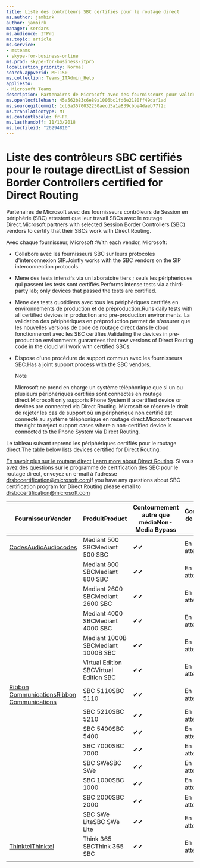 ```yaml
---
title: Liste des contrôleurs SBC certifiés pour le routage direct
ms.author: jambirk
author: jambirk
manager: serdars
ms.audience: ITPro
ms.topic: article
ms.service:
- msteams
- skype-for-business-online
ms.prod: skype-for-business-itpro
localization_priority: Normal
search.appverid: MET150
ms.collection: Teams_ITAdmin_Help
appliesto:
- Microsoft Teams
description: Partenaires de Microsoft avec des fournisseurs pour valider leurs SBCs SBC fonctionnent avec le routage Direct.
ms.openlocfilehash: 45a562b83c6e89a1006bc1fd6e2180ff49daf1ad
ms.sourcegitcommit: 1cb5a3570032250aecd5a1a839cbbe4daeb77f2c
ms.translationtype: MT
ms.contentlocale: fr-FR
ms.lasthandoff: 11/13/2018
ms.locfileid: "26294810"
---
```

# <a name="list-of-session-border-controllers-certified-for-direct-routing"></a><span data-ttu-id="b996e-103">Liste des contrôleurs SBC certifiés pour le routage direct</span><span class="sxs-lookup"><span data-stu-id="b996e-103">List of Session Border Controllers certified for Direct Routing</span></span>

<span data-ttu-id="b996e-104">Partenaires de Microsoft avec des fournisseurs contrôleurs de Session en périphérie (SBC) attestent que leur travail SBCs avec le routage Direct.</span><span class="sxs-lookup"><span data-stu-id="b996e-104">Microsoft partners with selected Session Border Controllers (SBC) vendors to certify that their SBCs work with Direct Routing.</span></span> 

<span data-ttu-id="b996e-105">Avec chaque fournisseur, Microsoft :</span><span class="sxs-lookup"><span data-stu-id="b996e-105">With each vendor, Microsoft:</span></span> 

- <span data-ttu-id="b996e-106">Collabore avec les fournisseurs SBC sur leurs protocoles d'interconnexion SIP.</span><span class="sxs-lookup"><span data-stu-id="b996e-106">Jointly works with the SBC vendors on the SIP interconnection protocols.</span></span>
- <span data-ttu-id="b996e-107">Mène des tests intensifs via un laboratoire tiers ; seuls les périphériques qui passent les tests sont certifiés.</span><span class="sxs-lookup"><span data-stu-id="b996e-107">Performs intense tests via a third-party lab; only devices that passed the tests are certified.</span></span> 
- <span data-ttu-id="b996e-108">Mène des tests quotidiens avec tous les périphériques certifiés en environnements de production et de préproduction.</span><span class="sxs-lookup"><span data-stu-id="b996e-108">Runs daily tests with all certified devices in production and pre-production environments.</span></span> <span data-ttu-id="b996e-109">La validation des périphériques en préproduction permet de s'assurer que les nouvelles versions de code de routage direct dans le cloud fonctionneront avec les SBC certifiés.</span><span class="sxs-lookup"><span data-stu-id="b996e-109">Validating the devices in pre-production environments guarantees that new versions of Direct Routing code in the cloud will work with certified SBCs.</span></span> 
- <span data-ttu-id="b996e-110">Dispose d'une procédure de support commun avec les fournisseurs SBC.</span><span class="sxs-lookup"><span data-stu-id="b996e-110">Has a joint support process with the SBC vendors.</span></span>


  > [!NOTE]
  > <span data-ttu-id="b996e-111">Microsoft ne prend en charge un système téléphonique que si un ou plusieurs périphériques certifiés sont connectés en routage direct.</span><span class="sxs-lookup"><span data-stu-id="b996e-111">Microsoft only supports Phone System if a certified device or devices are connected via Direct Routing.</span></span> <span data-ttu-id="b996e-112">Microsoft se réserve le droit de rejeter les cas de support où un périphérique non certifié est connecté au système téléphonique en routage direct.</span><span class="sxs-lookup"><span data-stu-id="b996e-112">Microsoft reserves the right to reject support cases where a non-certified device is connected to the Phone System via Direct Routing.</span></span> 

<span data-ttu-id="b996e-113">Le tableau suivant reprend les périphériques certifiés pour le routage direct.</span><span class="sxs-lookup"><span data-stu-id="b996e-113">The table below lists devices certified for Direct Routing.</span></span> 

<span data-ttu-id="b996e-114">[En savoir plus sur le routage direct](https://aka.ms/dr).</span><span class="sxs-lookup"><span data-stu-id="b996e-114">[Learn more about Direct Routing](https://aka.ms/dr).</span></span> <span data-ttu-id="b996e-115">Si vous avez des questions sur le programme de certification des SBC pour le routage direct, envoyez un e-mail à l'adresse drsbccertification@microsoft.com</span><span class="sxs-lookup"><span data-stu-id="b996e-115">If you have any questions about SBC certification program for Direct Routing please email to drsbccertification@microsoft.com</span></span>


|                                                       <span data-ttu-id="b996e-116">Fournisseur</span><span class="sxs-lookup"><span data-stu-id="b996e-116">Vendor</span></span>                                                        |       <span data-ttu-id="b996e-117">Produit</span><span class="sxs-lookup"><span data-stu-id="b996e-117">Product</span></span>       | <span data-ttu-id="b996e-118">Contournement autre que média</span><span class="sxs-lookup"><span data-stu-id="b996e-118">Non-Media Bypass</span></span> | <span data-ttu-id="b996e-119">Contournement de média</span><span class="sxs-lookup"><span data-stu-id="b996e-119">Media Bypass</span></span> | <span data-ttu-id="b996e-120">Version du logiciel</span><span class="sxs-lookup"><span data-stu-id="b996e-120">Software Version</span></span> |
|---------------------------------------------------------------------------------------------------------------------|---------------------|------------------|--------------|------------------|
| [<span data-ttu-id="b996e-121">CodesAudio</span><span class="sxs-lookup"><span data-stu-id="b996e-121">Audiocodes</span></span>](https://www.audiocodes.com/solutions-products/products/products-for-microsoft-365/sbcs-media-gateways) |   <span data-ttu-id="b996e-122">Mediant 500 SBC</span><span class="sxs-lookup"><span data-stu-id="b996e-122">Mediant 500 SBC</span></span>   |     <span data-ttu-id="b996e-123">&#10004;</span><span class="sxs-lookup"><span data-stu-id="b996e-123">&#10004;</span></span>     |   <span data-ttu-id="b996e-124">En attente</span><span class="sxs-lookup"><span data-stu-id="b996e-124">Pending</span></span>    |  <span data-ttu-id="b996e-125">7.20A.200.055</span><span class="sxs-lookup"><span data-stu-id="b996e-125">7.20A.200.055</span></span>   |
|                                                                                                                     |   <span data-ttu-id="b996e-126">Mediant 800 SBC</span><span class="sxs-lookup"><span data-stu-id="b996e-126">Mediant 800 SBC</span></span>   |     <span data-ttu-id="b996e-127">&#10004;</span><span class="sxs-lookup"><span data-stu-id="b996e-127">&#10004;</span></span>     |   <span data-ttu-id="b996e-128">En attente</span><span class="sxs-lookup"><span data-stu-id="b996e-128">Pending</span></span>    |  <span data-ttu-id="b996e-129">7.20A.200.055</span><span class="sxs-lookup"><span data-stu-id="b996e-129">7.20A.200.055</span></span>   |
|                                                                                                                     |  <span data-ttu-id="b996e-130">Mediant 2600 SBC</span><span class="sxs-lookup"><span data-stu-id="b996e-130">Mediant 2600 SBC</span></span>   |     <span data-ttu-id="b996e-131">&#10004;</span><span class="sxs-lookup"><span data-stu-id="b996e-131">&#10004;</span></span>     |   <span data-ttu-id="b996e-132">En attente</span><span class="sxs-lookup"><span data-stu-id="b996e-132">Pending</span></span>    |  <span data-ttu-id="b996e-133">7.20A.200.055</span><span class="sxs-lookup"><span data-stu-id="b996e-133">7.20A.200.055</span></span>   |
|                                                                                                                     |  <span data-ttu-id="b996e-134">Mediant 4000 SBC</span><span class="sxs-lookup"><span data-stu-id="b996e-134">Mediant 4000 SBC</span></span>   |     <span data-ttu-id="b996e-135">&#10004;</span><span class="sxs-lookup"><span data-stu-id="b996e-135">&#10004;</span></span>     |   <span data-ttu-id="b996e-136">En attente</span><span class="sxs-lookup"><span data-stu-id="b996e-136">Pending</span></span>    |  <span data-ttu-id="b996e-137">7.20A.200.055</span><span class="sxs-lookup"><span data-stu-id="b996e-137">7.20A.200.055</span></span>   |
|                                                                                                                     | <span data-ttu-id="b996e-138">Mediant 1000B SBC</span><span class="sxs-lookup"><span data-stu-id="b996e-138">Mediant 1000B  SBC</span></span>  |     <span data-ttu-id="b996e-139">&#10004;</span><span class="sxs-lookup"><span data-stu-id="b996e-139">&#10004;</span></span>     |   <span data-ttu-id="b996e-140">En attente</span><span class="sxs-lookup"><span data-stu-id="b996e-140">Pending</span></span>    |  <span data-ttu-id="b996e-141">7.20A.200.055</span><span class="sxs-lookup"><span data-stu-id="b996e-141">7.20A.200.055</span></span>   |
|                                                                                                                     | <span data-ttu-id="b996e-142">Virtual Edition SBC</span><span class="sxs-lookup"><span data-stu-id="b996e-142">Virtual Edition SBC</span></span> |     <span data-ttu-id="b996e-143">&#10004;</span><span class="sxs-lookup"><span data-stu-id="b996e-143">&#10004;</span></span>     |   <span data-ttu-id="b996e-144">En attente</span><span class="sxs-lookup"><span data-stu-id="b996e-144">Pending</span></span>    |  <span data-ttu-id="b996e-145">7.20A.200.055</span><span class="sxs-lookup"><span data-stu-id="b996e-145">7.20A.200.055</span></span>   |
|  [<span data-ttu-id="b996e-146">Ribbon Communications</span><span class="sxs-lookup"><span data-stu-id="b996e-146">Ribbon Communications</span></span>](https://ribboncommunications.com/solutions/enterprise-solutions/microsoft-skype-business)  |      <span data-ttu-id="b996e-147">SBC 5110</span><span class="sxs-lookup"><span data-stu-id="b996e-147">SBC 5110</span></span>       |     <span data-ttu-id="b996e-148">&#10004;</span><span class="sxs-lookup"><span data-stu-id="b996e-148">&#10004;</span></span>     |   <span data-ttu-id="b996e-149">En attente</span><span class="sxs-lookup"><span data-stu-id="b996e-149">Pending</span></span>    |       <span data-ttu-id="b996e-150">V6.2</span><span class="sxs-lookup"><span data-stu-id="b996e-150">V6.2</span></span>       |
|                                                                                                                     |      <span data-ttu-id="b996e-151">SBC 5210</span><span class="sxs-lookup"><span data-stu-id="b996e-151">SBC 5210</span></span>       |     <span data-ttu-id="b996e-152">&#10004;</span><span class="sxs-lookup"><span data-stu-id="b996e-152">&#10004;</span></span>     |   <span data-ttu-id="b996e-153">En attente</span><span class="sxs-lookup"><span data-stu-id="b996e-153">Pending</span></span>    |       <span data-ttu-id="b996e-154">V6.2</span><span class="sxs-lookup"><span data-stu-id="b996e-154">V6.2</span></span>       |
|                                                                                                                     |      <span data-ttu-id="b996e-155">SBC 5400</span><span class="sxs-lookup"><span data-stu-id="b996e-155">SBC 5400</span></span>       |     <span data-ttu-id="b996e-156">&#10004;</span><span class="sxs-lookup"><span data-stu-id="b996e-156">&#10004;</span></span>     |   <span data-ttu-id="b996e-157">En attente</span><span class="sxs-lookup"><span data-stu-id="b996e-157">Pending</span></span>    |       <span data-ttu-id="b996e-158">V6.2</span><span class="sxs-lookup"><span data-stu-id="b996e-158">V6.2</span></span>       |
|                                                                                                                     |      <span data-ttu-id="b996e-159">SBC 7000</span><span class="sxs-lookup"><span data-stu-id="b996e-159">SBC 7000</span></span>       |     <span data-ttu-id="b996e-160">&#10004;</span><span class="sxs-lookup"><span data-stu-id="b996e-160">&#10004;</span></span>     |   <span data-ttu-id="b996e-161">En attente</span><span class="sxs-lookup"><span data-stu-id="b996e-161">Pending</span></span>    |       <span data-ttu-id="b996e-162">V6.2</span><span class="sxs-lookup"><span data-stu-id="b996e-162">V6.2</span></span>       |
|                                                                                                                     |       <span data-ttu-id="b996e-163">SBC SWe</span><span class="sxs-lookup"><span data-stu-id="b996e-163">SBC SWe</span></span>       |     <span data-ttu-id="b996e-164">&#10004;</span><span class="sxs-lookup"><span data-stu-id="b996e-164">&#10004;</span></span>     |   <span data-ttu-id="b996e-165">En attente</span><span class="sxs-lookup"><span data-stu-id="b996e-165">Pending</span></span>    |       <span data-ttu-id="b996e-166">V6.2</span><span class="sxs-lookup"><span data-stu-id="b996e-166">V6.2</span></span>       |
|                                                                                                                     |      <span data-ttu-id="b996e-167">SBC 1000</span><span class="sxs-lookup"><span data-stu-id="b996e-167">SBC 1000</span></span>       |     <span data-ttu-id="b996e-168">&#10004;</span><span class="sxs-lookup"><span data-stu-id="b996e-168">&#10004;</span></span>     |   <span data-ttu-id="b996e-169">En attente</span><span class="sxs-lookup"><span data-stu-id="b996e-169">Pending</span></span>    |      <span data-ttu-id="b996e-170">V7.0.2</span><span class="sxs-lookup"><span data-stu-id="b996e-170">V7.0.2</span></span>      |
|                                                                                                                     |      <span data-ttu-id="b996e-171">SBC 2000</span><span class="sxs-lookup"><span data-stu-id="b996e-171">SBC 2000</span></span>       |     <span data-ttu-id="b996e-172">&#10004;</span><span class="sxs-lookup"><span data-stu-id="b996e-172">&#10004;</span></span>     |   <span data-ttu-id="b996e-173">En attente</span><span class="sxs-lookup"><span data-stu-id="b996e-173">Pending</span></span>    |      <span data-ttu-id="b996e-174">V7.0.2</span><span class="sxs-lookup"><span data-stu-id="b996e-174">V7.0.2</span></span>      |
|                                                                                                                     |    <span data-ttu-id="b996e-175">SBC SWe Lite</span><span class="sxs-lookup"><span data-stu-id="b996e-175">SBC SWe Lite</span></span>     |     <span data-ttu-id="b996e-176">&#10004;</span><span class="sxs-lookup"><span data-stu-id="b996e-176">&#10004;</span></span>     |   <span data-ttu-id="b996e-177">En attente</span><span class="sxs-lookup"><span data-stu-id="b996e-177">Pending</span></span>    |      <span data-ttu-id="b996e-178">V7.0.4</span><span class="sxs-lookup"><span data-stu-id="b996e-178">V7.0.4</span></span>      |
|                     [<span data-ttu-id="b996e-179">Thinktel</span><span class="sxs-lookup"><span data-stu-id="b996e-179">Thinktel</span></span>](https://www.thinktel.ca/services/think-365/think-365-overview/)                      |    <span data-ttu-id="b996e-180">Think 365 SBC</span><span class="sxs-lookup"><span data-stu-id="b996e-180">Think 365 SBC</span></span>    |     <span data-ttu-id="b996e-181">&#10004;</span><span class="sxs-lookup"><span data-stu-id="b996e-181">&#10004;</span></span>     |   <span data-ttu-id="b996e-182">En attente</span><span class="sxs-lookup"><span data-stu-id="b996e-182">Pending</span></span>    |       <span data-ttu-id="b996e-183">V1.4</span><span class="sxs-lookup"><span data-stu-id="b996e-183">V1.4</span></span>       |
|                                                                                                                     |                     |                  |              |                  |

